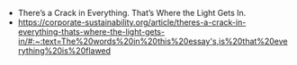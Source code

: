 - There’s a Crack in Everything. That’s Where the Light Gets In.
- https://corporate-sustainability.org/article/theres-a-crack-in-everything-thats-where-the-light-gets-in/#:~:text=The%20words%20in%20this%20essay's,is%20that%20everything%20is%20flawed
